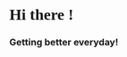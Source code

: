 
<h1 style="font-family:Poppins,garamond,serif;);
"  >Hi there !</h1>
<h3>Getting better everyday!</h3>
